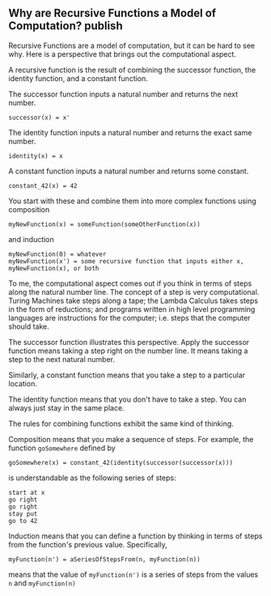 Why are Recursive Functions a Model of Computation?
publish
---
Recursive Functions are a model of computation, but it can be hard to see why. Here is a perspective that brings out the computational aspect.

A recursive function is the result of combining the successor function, the identity function, and a constant function.

The successor function inputs a natural number and returns the next number.
```text
successor(x) = x'
```
The identity function inputs a natural number and returns the exact same number.
```text
identity(x) = x
```
A constant function inputs a natural number and returns some constant.
```text
constant_42(x) = 42
```
You start with these and combine them into more complex functions using composition
```text
myNewFunction(x) = someFunction(someOtherFunction(x))
```
and induction
```text
myNewFunction(0) = whatever
myNewFunction(x') = some recursive function that inputs either x, myNewFunction(x), or both
```

To me, the computational aspect comes out if you think in terms of steps along the natural number line. The concept of a step is very computational. Turing Machines take steps along a tape; the Lambda Calculus takes steps in the form of reductions; and programs written in high level programming languages are instructions for the computer; i.e. steps that the computer should take.

The successor function illustrates this perspective. Apply the successor function means taking a step right on the number line. It means taking a step to the next natural number.

Similarly, a constant function means that you take a step to a particular location.

The identity function means that you don't have to take a step. You can always just stay in the same place.

The rules for combining functions exhibit the same kind of thinking.

Composition means that you make a sequence of steps. For example, the function `goSomewhere` defined by
```text
goSomewhere(x) = constant_42(identity(successor(successor(x)))
```
is understandable as the following series of steps:
```text
start at x
go right
go right
stay put
go to 42
```

Induction means that you can define a function by thinking in terms of steps from the function's previous value. Specifically,
```text
myFunction(n') = aSeriesOfStepsFrom(n, myFunction(n))
```
means that the value of `myFunction(n')` is a series of steps from the values `n` and `myFunction(n)`
